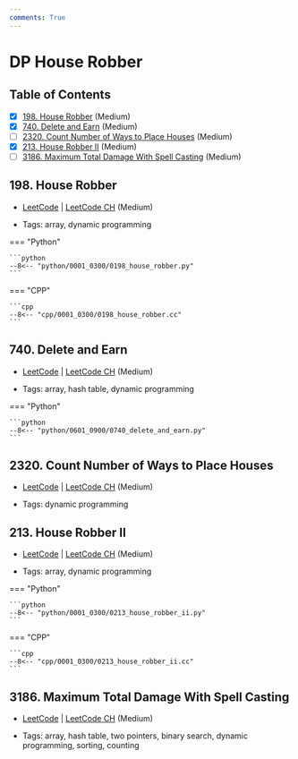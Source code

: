 ```yaml
---
comments: True
---
```


# DP House Robber

## Table of Contents

- [x] [198. House Robber](https://leetcode.cn/problems/house-robber/) (Medium)
- [x] [740. Delete and Earn](https://leetcode.cn/problems/delete-and-earn/) (Medium)
- [ ] [2320. Count Number of Ways to Place Houses](https://leetcode.cn/problems/count-number-of-ways-to-place-houses/) (Medium)
- [x] [213. House Robber II](https://leetcode.cn/problems/house-robber-ii/) (Medium)
- [ ] [3186. Maximum Total Damage With Spell Casting](https://leetcode.cn/problems/maximum-total-damage-with-spell-casting/) (Medium)

## 198. House Robber

-   [LeetCode](https://leetcode.com/problems/house-robber/) | [LeetCode CH](https://leetcode.cn/problems/house-robber/) (Medium)

-   Tags: array, dynamic programming

=== "Python"

    ```python
    --8<-- "python/0001_0300/0198_house_robber.py"
    ```


=== "CPP"

    ```cpp
    --8<-- "cpp/0001_0300/0198_house_robber.cc"
    ```



## 740. Delete and Earn

-   [LeetCode](https://leetcode.com/problems/delete-and-earn/) | [LeetCode CH](https://leetcode.cn/problems/delete-and-earn/) (Medium)

-   Tags: array, hash table, dynamic programming

=== "Python"

    ```python
    --8<-- "python/0601_0900/0740_delete_and_earn.py"
    ```



## 2320. Count Number of Ways to Place Houses

-   [LeetCode](https://leetcode.com/problems/count-number-of-ways-to-place-houses/) | [LeetCode CH](https://leetcode.cn/problems/count-number-of-ways-to-place-houses/) (Medium)

-   Tags: dynamic programming


## 213. House Robber II

-   [LeetCode](https://leetcode.com/problems/house-robber-ii/) | [LeetCode CH](https://leetcode.cn/problems/house-robber-ii/) (Medium)

-   Tags: array, dynamic programming

=== "Python"

    ```python
    --8<-- "python/0001_0300/0213_house_robber_ii.py"
    ```


=== "CPP"

    ```cpp
    --8<-- "cpp/0001_0300/0213_house_robber_ii.cc"
    ```



## 3186. Maximum Total Damage With Spell Casting

-   [LeetCode](https://leetcode.com/problems/maximum-total-damage-with-spell-casting/) | [LeetCode CH](https://leetcode.cn/problems/maximum-total-damage-with-spell-casting/) (Medium)

-   Tags: array, hash table, two pointers, binary search, dynamic programming, sorting, counting
